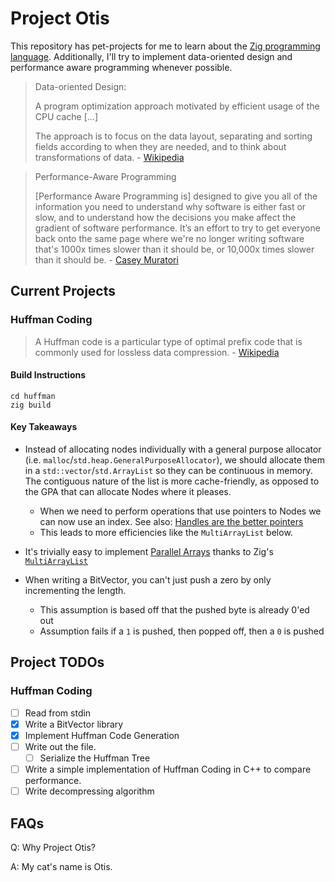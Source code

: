 # Project Otis

This repository has pet-projects for me to learn about the [Zig programming language](https://ziglang.org).
Additionally, I'll try to implement data-oriented design and performance aware programming whenever possible.

> Data-oriented Design:
>
> A program optimization approach motivated by efficient usage of the CPU cache [...]
>
> The approach is to focus on the data layout, separating and sorting fields according to when they are needed, and to think about transformations of data. - [Wikipedia](https://en.wikipedia.org/wiki/Data-oriented_design)

> Performance-Aware Programming
>
> [Performance Aware Programming is] designed to give you all of the information you need to understand why software is either fast or slow, and to understand how the decisions you make affect the gradient of software performance. It’s an effort to try to get everyone back onto the same page where we're no longer writing software that's 1000x times slower than it should be, or 10,000x times slower than it should be. - [Casey Muratori](https://www.computerenhance.com/p/welcome-to-the-performance-aware)

## Current Projects

### Huffman Coding

> A Huffman code is a particular type of optimal prefix code that is commonly used for lossless data compression.
> \- [Wikipedia](https://en.wikipedia.org/wiki/Huffman_coding)

#### Build Instructions

```shell
cd huffman
zig build
```

#### Key Takeaways

- Instead of allocating nodes individually with a general purpose allocator (i.e. `malloc`/`std.heap.GeneralPurposeAllocator`), we should allocate them in a `std::vector`/`std.ArrayList` so they can be continuous in memory.
  The contiguous nature of the list is more cache-friendly, as opposed to the GPA
  that can allocate Nodes where it pleases.

  - When we need to perform operations that use pointers to Nodes we can now use an index.
    See also: [Handles are the better pointers](https://floooh.github.io/2018/06/17/handles-vs-pointers.html)
  - This leads to more efficiencies like the `MultiArrayList` below.

- It's trivially easy to implement [Parallel Arrays](https://en.wikipedia.org/wiki/Parallel_array) thanks to Zig's [`MultiArrayList`](https://github.com/ziglang/zig/blob/master/lib/std/multi_array_list.zig)

- When writing a BitVector, you can't just push a zero by only incrementing the length.

  - This assumption is based off that the pushed byte is already 0'ed out
  - Assumption fails if a `1` is pushed, then popped off, then a `0` is pushed

## Project TODOs

### Huffman Coding

- [ ] Read from stdin
- [x] Write a BitVector library
- [x] Implement Huffman Code Generation
- [ ] Write out the file.
  - [ ] Serialize the Huffman Tree
- [ ] Write a simple implementation of Huffman Coding in C++ to compare performance.
- [ ] Write decompressing algorithm

## FAQs

Q: Why Project Otis?

A: My cat's name is Otis.

